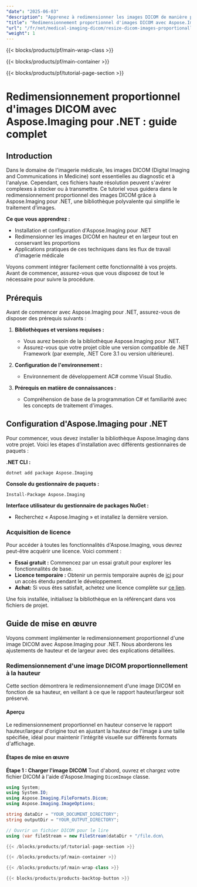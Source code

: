 ```yaml
---
"date": "2025-06-03"
"description": "Apprenez à redimensionner les images DICOM de manière proportionnelle à l'aide d'Aspose.Imaging pour .NET, en maintenant la qualité et l'efficacité des flux de travail d'imagerie médicale."
"title": "Redimensionnement proportionnel d'images DICOM avec Aspose.Imaging pour .NET - Guide complet"
"url": "/fr/net/medical-imaging-dicom/resize-dicom-images-proportionally-aspose-imaging-net/"
"weight": 1
---
```


{{< blocks/products/pf/main-wrap-class >}}

{{< blocks/products/pf/main-container >}}

{{< blocks/products/pf/tutorial-page-section >}}
# Redimensionnement proportionnel d'images DICOM avec Aspose.Imaging pour .NET : guide complet

## Introduction
Dans le domaine de l'imagerie médicale, les images DICOM (Digital Imaging and Communications in Medicine) sont essentielles au diagnostic et à l'analyse. Cependant, ces fichiers haute résolution peuvent s'avérer complexes à stocker ou à transmettre. Ce tutoriel vous guidera dans le redimensionnement proportionnel des images DICOM grâce à Aspose.Imaging pour .NET, une bibliothèque polyvalente qui simplifie le traitement d'images.

**Ce que vous apprendrez :**
- Installation et configuration d'Aspose.Imaging pour .NET
- Redimensionner les images DICOM en hauteur et en largeur tout en conservant les proportions
- Applications pratiques de ces techniques dans les flux de travail d'imagerie médicale

Voyons comment intégrer facilement cette fonctionnalité à vos projets. Avant de commencer, assurez-vous que vous disposez de tout le nécessaire pour suivre la procédure.

## Prérequis
Avant de commencer avec Aspose.Imaging pour .NET, assurez-vous de disposer des prérequis suivants :

1. **Bibliothèques et versions requises :**
   - Vous aurez besoin de la bibliothèque Aspose.Imaging pour .NET.
   - Assurez-vous que votre projet cible une version compatible de .NET Framework (par exemple, .NET Core 3.1 ou version ultérieure).

2. **Configuration de l'environnement :**
   - Environnement de développement AC# comme Visual Studio.

3. **Prérequis en matière de connaissances :**
   - Compréhension de base de la programmation C# et familiarité avec les concepts de traitement d'images.

## Configuration d'Aspose.Imaging pour .NET
Pour commencer, vous devez installer la bibliothèque Aspose.Imaging dans votre projet. Voici les étapes d'installation avec différents gestionnaires de paquets :

**.NET CLI :**
```shell
dotnet add package Aspose.Imaging
```

**Console du gestionnaire de paquets :**
```shell
Install-Package Aspose.Imaging
```

**Interface utilisateur du gestionnaire de packages NuGet :**
- Recherchez « Aspose.Imaging » et installez la dernière version.

### Acquisition de licence
Pour accéder à toutes les fonctionnalités d'Aspose.Imaging, vous devrez peut-être acquérir une licence. Voici comment :

- **Essai gratuit :** Commencez par un essai gratuit pour explorer les fonctionnalités de base.
- **Licence temporaire :** Obtenir un permis temporaire auprès de [ici](https://purchase.aspose.com/temporary-license/) pour un accès étendu pendant le développement.
- **Achat:** Si vous êtes satisfait, achetez une licence complète sur [ce lien](https://purchase.aspose.com/buy).

Une fois installée, initialisez la bibliothèque en la référençant dans vos fichiers de projet.

## Guide de mise en œuvre
Voyons comment implémenter le redimensionnement proportionnel d'une image DICOM avec Aspose.Imaging pour .NET. Nous aborderons les ajustements de hauteur et de largeur avec des explications détaillées.

### Redimensionnement d'une image DICOM proportionnellement à la hauteur
Cette section démontrera le redimensionnement d'une image DICOM en fonction de sa hauteur, en veillant à ce que le rapport hauteur/largeur soit préservé.

#### Aperçu
Le redimensionnement proportionnel en hauteur conserve le rapport hauteur/largeur d'origine tout en ajustant la hauteur de l'image à une taille spécifiée, idéal pour maintenir l'intégrité visuelle sur différents formats d'affichage.

#### Étapes de mise en œuvre

**Étape 1 : Charger l'image DICOM**
Tout d'abord, ouvrez et chargez votre fichier DICOM à l'aide d'Aspose.Imaging `DicomImage` classe.
```csharp
using System;
using System.IO;
using Aspose.Imaging.FileFormats.Dicom;
using Aspose.Imaging.ImageOptions;

string dataDir = "YOUR_DOCUMENT_DIRECTORY";
string outputDir = "YOUR_OUTPUT_DIRECTORY";

// Ouvrir un fichier DICOM pour le lire
using (var fileStream = new FileStream(dataDir + "/file.dcm\

{{< /blocks/products/pf/tutorial-page-section >}}

{{< /blocks/products/pf/main-container >}}

{{< /blocks/products/pf/main-wrap-class >}}

{{< blocks/products/products-backtop-button >}}